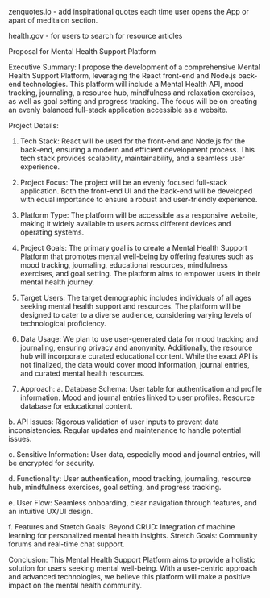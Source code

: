 zenquotes.io - add inspirational quotes each time user opens the App or apart of meditaion section.

health.gov - for users to search for resource articles 

<!-- curl -X 'GET' \
  'https://health.gov/myhealthfinder/api/v3/topicsearch.json?categoryId=109' \
  -H 'accept: application/json'


  https://health.gov/myhealthfinder/api/v3/topicsearch.json?categoryId=109-->

Proposal for Mental Health Support Platform

Executive Summary:
I propose the development of a comprehensive Mental Health Support Platform, leveraging the React front-end and Node.js back-end technologies. This platform will include a Mental Health API, mood tracking, journaling, a resource hub, mindfulness and relaxation exercises, as well as goal setting and progress tracking. The focus will be on creating an evenly balanced full-stack application accessible as a website.

Project Details:

1. Tech Stack:
   React will be used for the front-end and Node.js for the back-end, ensuring a modern and efficient development process. This tech stack provides scalability, maintainability, and a seamless user experience.

2. Project Focus:
   The project will be an evenly focused full-stack application. Both the front-end UI and the back-end will be developed with equal importance to ensure a robust and user-friendly experience.

3. Platform Type:
   The platform will be accessible as a responsive website, making it widely available to users across different devices and operating systems.

4. Project Goals:
   The primary goal is to create a Mental Health Support Platform that promotes mental well-being by offering features such as mood tracking, journaling, educational resources, mindfulness exercises, and goal setting. The platform aims to empower users in their mental health journey.

5. Target Users:
   The target demographic includes individuals of all ages seeking mental health support and resources. The platform will be designed to cater to a diverse audience, considering varying levels of technological proficiency.

6. Data Usage:
   We plan to use user-generated data for mood tracking and journaling, ensuring privacy and anonymity. Additionally, the resource hub will incorporate curated educational content. While the exact API is not finalized, the data would cover mood information, journal entries, and curated mental health resources.

7. Approach:
   a. Database Schema:
   User table for authentication and profile information.
   Mood and journal entries linked to user profiles.
   Resource database for educational content.

b. API Issues:
Rigorous validation of user inputs to prevent data inconsistencies.
Regular updates and maintenance to handle potential issues.

c. Sensitive Information:
User data, especially mood and journal entries, will be encrypted for security.

d. Functionality:
User authentication, mood tracking, journaling, resource hub, mindfulness exercises, goal setting, and progress tracking.

e. User Flow:
Seamless onboarding, clear navigation through features, and an intuitive UX/UI design.

f. Features and Stretch Goals:
Beyond CRUD: Integration of machine learning for personalized mental health insights.
Stretch Goals: Community forums and real-time chat support.

Conclusion:
This Mental Health Support Platform aims to provide a holistic solution for users seeking mental well-being. With a user-centric approach and advanced technologies, we believe this platform will make a positive impact on the mental health community.
